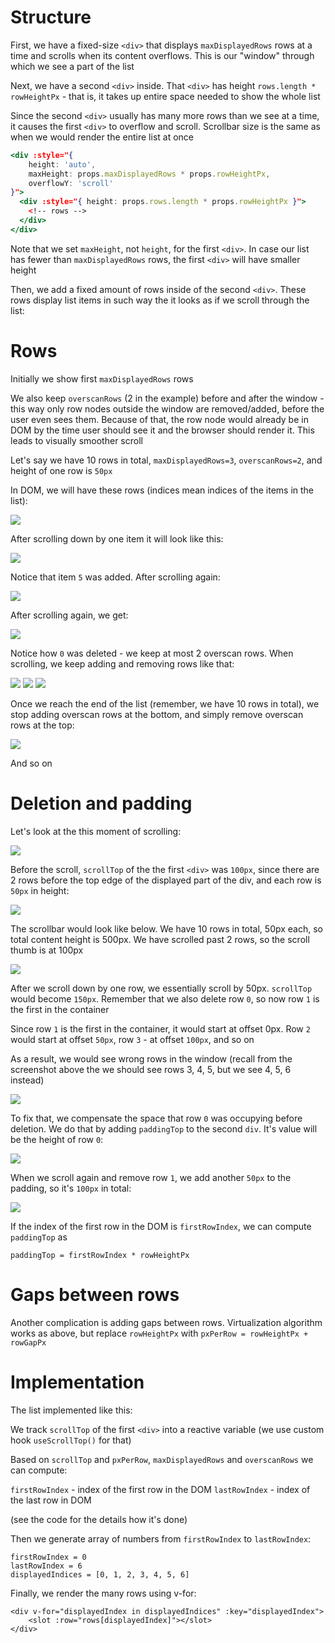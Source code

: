 # Structure

First, we have a fixed-size `<div>` that displays `maxDisplayedRows` rows at a time and
scrolls when its content overflows. This is our "window" through which we
see a part of the list

Next, we have a second `<div>` inside. That `<div>` has height `rows.length * rowHeightPx` - that is, it takes up entire space needed to show the whole list

Since the second `<div>` usually has many more rows than we see at a time,
it causes the first `<div>` to overflow and scroll. Scrollbar size is
the same as when we would render the entire list at once

```jsx
<div :style="{
    height: 'auto',
    maxHeight: props.maxDisplayedRows * props.rowHeightPx,
    overflowY: 'scroll'
}">
  <div :style="{ height: props.rows.length * props.rowHeightPx }">
    <!-- rows -->
  </div>
</div>
```

Note that we set `maxHeight`, not `height`, for the first `<div>`. In case
our list has fewer than `maxDisplayedRows` rows, the first `<div>` will
have smaller height

Then, we add a fixed amount of rows inside of the second `<div>`. These rows
display list items in such way the it looks as if we scroll through the list:

# Rows

Initially we show first `maxDisplayedRows` rows

We also keep `overscanRows` (2 in the example) before and after the window -
this way only row nodes outside the window are removed/added, before the user
even sees them. Because of that, the row node would already be in DOM by the
time user should see it and the browser should render it. This leads to
visually smoother scroll

Let's say we have 10 rows in total, `maxDisplayedRows=3`, `overscanRows=2`,
and height of one row is `50px`

In DOM, we will have these rows (indices mean indices of the items in the list):

![](./images/1.png)

After scrolling down by one item it will look like this:

![](./images/2.png)

Notice that item `5` was added. After scrolling again:

![](./images/3.png)

After scrolling again, we get:

![](./images/4.png)

Notice how `0` was deleted - we keep at most 2 overscan rows. When scrolling,
we keep adding and removing rows like that:

![](./images/5.png)
![](./images/6.png)
![](./images/7.png)

Once we reach the end of the list (remember, we have 10 rows in total), we
stop adding overscan rows at the bottom, and simply remove overscan rows at
the top:

![](./images/8.png)

And so on

# Deletion and padding

Let's look at the this moment of scrolling:

![](./images/9.png)

Before the scroll, `scrollTop` of the the first `<div>` was `100px`, since
there are 2 rows before the top edge of the displayed part of the div,
and each row is `50px` in height:

![](./images/10.png)

The scrollbar would look like below. We have 10 rows in total, 50px each,
so total content height is 500px. We have scrolled past 2 rows, so the
scroll thumb is at 100px

![](./images/11.png)

After we scroll down by one row, we essentially scroll by 50px. `scrollTop`
would become `150px`. Remember that we also delete row `0`, so now row `1`
is the first in the container

Since row `1` is the first in the container, it would start at offset 0px.
Row `2` would start at offset `50px`, row `3` - at offset `100px`, and so on

As a result, we would see wrong rows in the window (recall from the screenshot
above the we should see rows 3, 4, 5, but we see 4, 5, 6 instead)

![](./images/12.png)

To fix that, we compensate the space that row `0` was occupying before deletion.
We do that by adding `paddingTop` to the second `div`. It's value will be
the height of row `0`:

![](./images/13.png)

When we scroll again and remove row `1`, we add another `50px` to the padding,
so it's `100px` in total:

![](./images/14.png)

If the index of the first row in the DOM is `firstRowIndex`, we can compute
`paddingTop` as

```
paddingTop = firstRowIndex * rowHeightPx
```

# Gaps between rows

Another complication is adding gaps between rows. Virtualization algorithm
works as above, but replace `rowHeightPx` with `pxPerRow = rowHeightPx + rowGapPx`

# Implementation

The list implemented like this:

We track `scrollTop` of the first `<div>` into a reactive variable
(we use custom hook `useScrollTop()` for that)

Based on `scrollTop` and `pxPerRow`, `maxDisplayedRows` and `overscanRows`
we can compute:

`firstRowIndex` - index of the first row in the DOM
`lastRowIndex` - index of the last row in DOM

(see the code for the details how it's done)

Then we generate array of numbers from `firstRowIndex` to `lastRowIndex`:

```
firstRowIndex = 0
lastRowIndex = 6
displayedIndices = [0, 1, 2, 3, 4, 5, 6]
```

Finally, we render the many rows using v-for:

```vue
<div v-for="displayedIndex in displayedIndices" :key="displayedIndex">
    <slot :row="rows[displayedIndex]"></slot>
</div>
```
